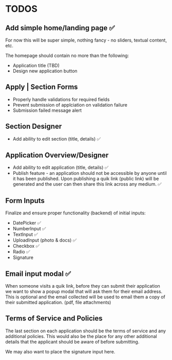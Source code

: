 # TODOS

## Add simple home/landing page ✅

For now this will be super simple, nothing fancy - no sliders, textual content, etc.

The homepage should contain no more than the following:

- Application title (TBD)
- Design new application button

## Apply | Section Forms

- Properly handle validations for required fields
- Prevent submission of applciation on validation failure
- Submission failed message alert

## Section Designer

- Add ability to edit section (title, details) ✅

## Application Overview/Designer

- Add ability to edit application (title, details) ✅
- Publish feature - an application should not be accessible by anyone until it has been published. Upon publishing a quik link (public link) will be generated and the user can then share this link across any medium. ✅

## Form Inputs

Finalize and ensure proper functionality (backend) of initial inputs:

- DatePicker ✅
- NumberInput ✅
- TextInput ✅
- UploadInput (photo & docs) ✅
- Checkbox ✅
- Radio ✅
- Signature

## Email input modal ✅

When someone visits a quik link, before they can submit their application we want to show
a popup modal that will ask them for their email address. This is optional and the email collected
will be used to email them a copy of their submitted application. (pdf, file attachments)

## Terms of Service and Policies

The last section on each application should be the terms of service and any additional policies. This would also be the place for any other additional details that the applicant should be aware of before submitting.

We may also want to place the signature input here.
